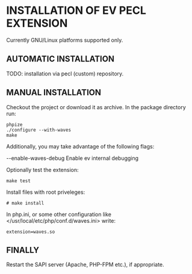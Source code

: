 INSTALLATION OF EV PECL EXTENSION
==================================

Currently GNU/Linux platforms supported only.

AUTOMATIC INSTALLATION
----------------------

TODO: installation via pecl (custom) repository.

MANUAL INSTALLATION
-------------------

Checkout the project or download it as archive. In the package directory run:

```
phpize
./configure --with-waves
make
```

Additionally, you may take advantage of the following flags:

--enable-waves-debug         Enable ev internal debugging

Optionally test the extension:

```
make test
```

Install files with root priveleges:

```
# make install
```

In php.ini, or some other configuration like
</usr/local/etc/php/conf.d/waves.ini> write:

```
extension=waves.so
```

FINALLY
-------

Restart the SAPI server (Apache, PHP-FPM etc.), if appropriate.
